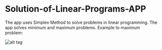 # Solution-of-Linear-Programs-APP

The app uses Simplex Method to solve problems in linear programming.
The app solves minimum and maximum problems.
Example to maximum problem:

![alt tag](https://user-images.githubusercontent.com/17571148/35095404-ff75d04c-fc50-11e7-9f40-2bc71cb820f9.png)

